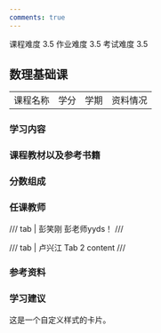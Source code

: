 ```yaml
---
comments: true
---
```



<div class="labors">
<span class="labor CourseDifficulty">课程难度 3.5</span>
<span class="labor HwDifficulty">作业难度 3.5</span>
<span class="labor ExamDifficulty">考试难度 3.5</span>
</div>

## 数理基础课

|||||
|--|--|--|--|
|课程名称|学分|学期|资料情况|

### 学习内容



### 课程教材以及参考书籍





### 分数组成



### 任课教师


/// tab | 彭笑刚
彭老师yyds！
///

/// tab | 卢兴江
Tab 2 content
///




### 参考资料



### 学习建议



<div class="custom-card">

这是一个自定义样式的卡片。

</div>






